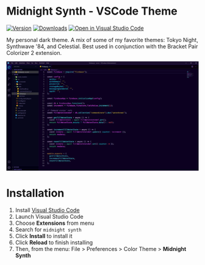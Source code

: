 # Midnight Synth - VSCode Theme
[![Version](https://vsmarketplacebadge.apphb.com/version-short/ekelley.midnight-synth.svg)](https://github.com/emkelley/midnight-synth)
[![Downloads](https://vsmarketplacebadge.apphb.com/downloads/ekelley.midnight-synth.svg)](https://marketplace.visualstudio.com/items?itemName=ekelley.midnight-synth&ssr=false#overview)
[![Open in Visual Studio Code](https://open.vscode.dev/badges/open-in-vscode.svg)](https://open.vscode.dev/emkelley/midnight-synth)

My personal dark theme. A mix of some of my favorite themes: Tokyo Night, Synthwave '84, and Celestial. Best used in conjunction with the Bracket Pair Colorizer 2 extension.



![js](images/js.png)

# Installation

1.  Install [Visual Studio Code](https://code.visualstudio.com/)
2.  Launch Visual Studio Code
3.  Choose **Extensions** from menu
4.  Search for `midnight synth`
5.  Click **Install** to install it
6.  Click **Reload** to finish installing
7.  Then, from the menu: File > Preferences > Color Theme > **Midnight Synth**

